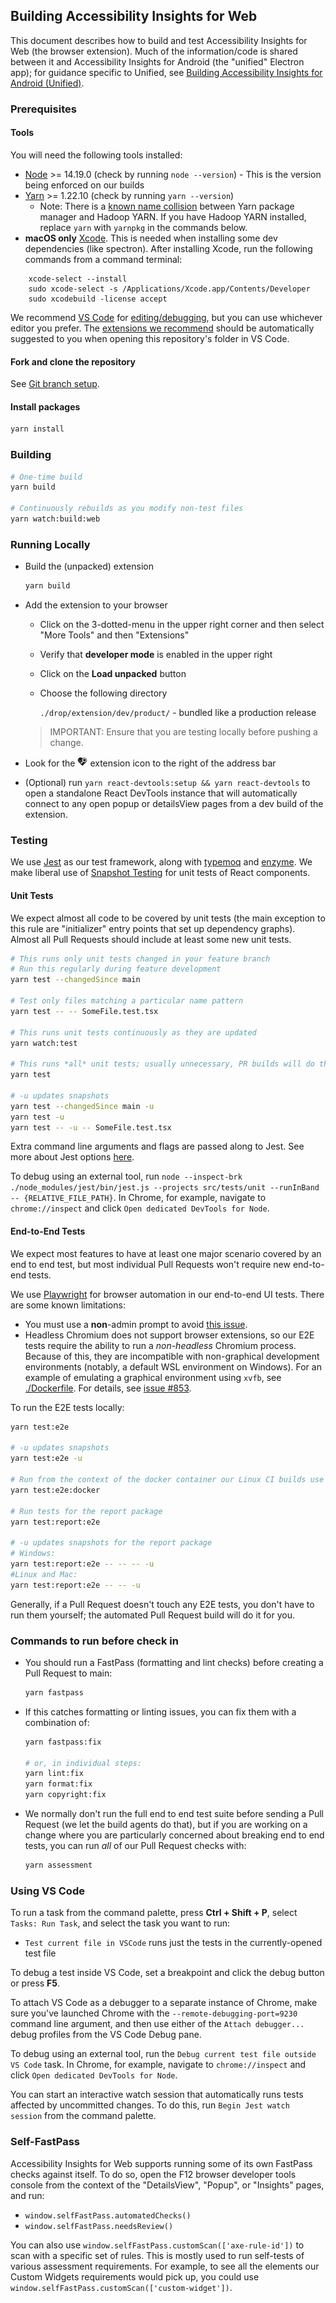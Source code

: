 <!--
Copyright (c) Microsoft Corporation. All rights reserved.
Licensed under the MIT License.
-->

## Building Accessibility Insights for Web

This document describes how to build and test Accessibility Insights for Web (the browser extension). Much of the information/code is shared between it and Accessibility Insights for Android (the "unified" Electron app); for guidance specific to Unified, see [Building Accessibility Insights for Android (Unified)](./building-unified.md).

### Prerequisites

#### Tools

You will need the following tools installed:

-   [Node](https://nodejs.org) >= 14.19.0 (check by running `node --version`) - This is the version being enforced on our builds
-   [Yarn](https://yarnpkg.com/getting-started/install) >= 1.22.10 (check by running `yarn --version`)
    -    Note: There is a [known name collision](https://github.com/yarnpkg/yarn/issues/673) between Yarn package manager and Hadoop YARN. If you have Hadoop YARN installed, replace `yarn` with `yarnpkg` in the commands below.
-   **macOS only** [Xcode](https://wilsonmar.github.io/xcode/#XcodeInstall). This is needed when installing some dev dependencies (like spectron). After installing Xcode, run the following commands from a command terminal:
```
    xcode-select --install
    sudo xcode-select -s /Applications/Xcode.app/Contents/Developer
    sudo xcodebuild -license accept
```

We recommend [VS Code](https://code.visualstudio.com/) for [editing/debugging](#using-vs-code), but you can use whichever editor you prefer. The [extensions we recommend](../.vscode/extensions.json) should be automatically suggested to you when opening this repository's folder in VS Code.

#### Fork and clone the repository

See [Git branch setup](git-branch-setup.md).

#### Install packages

```bash
yarn install
```

### Building

```sh
# One-time build
yarn build

# Continuously rebuilds as you modify non-test files
yarn watch:build:web
```

### Running Locally

-   Build the (unpacked) extension
    ```bash
    yarn build
    ```
-   Add the extension to your browser

    -   Click on the 3-dotted-menu in the upper right corner and then select "More Tools" and then "Extensions"
    -   Verify that **developer mode** is enabled in the upper right
    -   Click on the **Load unpacked** button
    -   Choose the following directory

        `./drop/extension/dev/product/` - bundled like a production release

    > IMPORTANT: Ensure that you are testing locally before pushing a change.

-   Look for the ![Dev Logo](../src/icons/brand/gray/brand-gray-16px.png) extension icon to the right of the address bar

-   (Optional) run `yarn react-devtools:setup && yarn react-devtools` to open a standalone React DevTools instance that will automatically connect to any open popup or detailsView pages from a dev build of the extension.

### Testing

We use [Jest](https://github.com/facebook/jest) as our test framework, along with [typemoq](https://github.com/florinn/typemoq) and [enzyme](https://github.com/enzymejs/enzyme). We make liberal use of [Snapshot Testing](https://jestjs.io/docs/en/snapshot-testing) for unit tests of React components.

#### Unit Tests

We expect almost all code to be covered by unit tests (the main exception to this rule are "initializer" entry points that set up dependency graphs). Almost all Pull Requests should include at least some new unit tests.

```sh
# This runs only unit tests changed in your feature branch
# Run this regularly during feature development
yarn test --changedSince main

# Test only files matching a particular name pattern
yarn test -- -- SomeFile.test.tsx

# This runs unit tests continuously as they are updated
yarn watch:test

# This runs *all* unit tests; usually unnecessary, PR builds will do this
yarn test

# -u updates snapshots
yarn test --changedSince main -u
yarn test -u
yarn test -- -u -- SomeFile.test.tsx
```

Extra command line arguments and flags are passed along to Jest. See more about Jest options [here](https://jestjs.io/docs/en/cli.html).

To debug using an external tool, run `node --inspect-brk ./node_modules/jest/bin/jest.js --projects src/tests/unit --runInBand -- {RELATIVE_FILE_PATH}`. In Chrome, for example, navigate to `chrome://inspect` and click `Open dedicated DevTools for Node`.

#### End-to-End Tests

We expect most features to have at least one major scenario covered by an end to end test, but most individual Pull Requests won't require new end-to-end tests.

We use [Playwright](https://playwright.dev) for browser automation in our end-to-end UI tests. There are some known limitations:

-   You must use a **non**-admin prompt to avoid [this issue](https://github.com/microsoft/playwright/issues/3191).
-   Headless Chromium does not support browser extensions, so our E2E tests require the ability to run a _non-headless_ Chromium process. Because of this, they are incompatible with non-graphical development environments (notably, a default WSL environment on Windows). For an example of emulating a graphical environment using `xvfb`, see [./Dockerfile](./Dockerfile). For details, see [issue #853](https://github.com/microsoft/accessibility-insights-web/issues/853).

To run the E2E tests locally:

```sh
yarn test:e2e

# -u updates snapshots
yarn test:e2e -u

# Run from the context of the docker container our Linux CI builds use (requires Docker to be installed)
yarn test:e2e:docker

# Run tests for the report package
yarn test:report:e2e

# -u updates snapshots for the report package
# Windows: 
yarn test:report:e2e -- -- -- -u
#Linux and Mac:
yarn test:report:e2e -- -- -u
```

Generally, if a Pull Request doesn't touch any E2E tests, you don't have to run them yourself; the automated Pull Request build will do it for you.

### Commands to run before check in

-   You should run a FastPass (formatting and lint checks) before creating a Pull Request to main:

    ```sh
    yarn fastpass
    ```

-   If this catches formatting or linting issues, you can fix them with a combination of:

    ```sh
    yarn fastpass:fix

    # or, in individual steps:
    yarn lint:fix
    yarn format:fix
    yarn copyright:fix
    ```

-   We normally don't run the full end to end test suite before sending a Pull Request (we let the build agents do that), but if you are working on a change where you are particularly concerned about breaking end to end tests, you can run _all_ of our Pull Request checks with:

    ```sh
    yarn assessment
    ```

### Using VS Code

To run a task from the command palette, press **Ctrl + Shift + P**, select `Tasks: Run Task`, and select the task you want to run:

-   `Test current file in VSCode` runs just the tests in the currently-opened test file

To debug a test inside VS Code, set a breakpoint and click the debug button or press **F5**.

To attach VS Code as a debugger to a separate instance of Chrome, make sure you've launched Chrome with the `--remote-debugging-port=9230` command line argument, and then use either of the `Attach debugger...` debug profiles from the VS Code Debug pane.

To debug using an external tool, run the `Debug current test file outside VS Code` task. In Chrome, for example, navigate to `chrome://inspect` and click `Open dedicated DevTools for Node`.

You can start an interactive watch session that automatically runs tests affected by uncommitted changes. To do this, run `Begin Jest watch session` from the command palette.

### Self-FastPass

Accessibility Insights for Web supports running some of its own FastPass checks against itself. To do so, open the F12 browser developer
tools console from the context of the "DetailsView", "Popup", or "Insights" pages, and run:

-   `window.selfFastPass.automatedChecks()`
-   `window.selfFastPass.needsReview()`

You can also use `window.selfFastPass.customScan(['axe-rule-id'])` to scan with a specific set of rules. This is mostly used to run
self-tests of various assessment requirements. For example, to see all the elements our Custom Widgets requirements would pick up,
you could use `window.selfFastPass.customScan(['custom-widget'])`.
